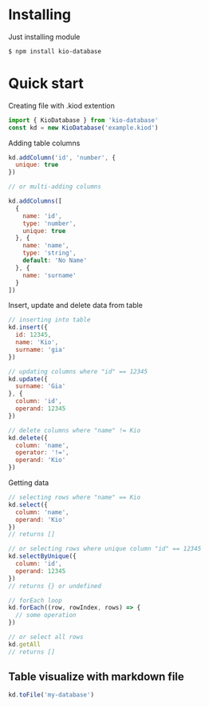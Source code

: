 # Installing

Just installing module
```bash
$ npm install kio-databаse
```

# Quick start

Creating file with .kiod extention
```js
import { KioDatabase } from 'kio-database'
const kd = new KioDatabase('example.kiod')
```

Adding table columns
```js
kd.addColumn('id', 'number', {
  unique: true
})

// or multi-adding columns

kd.addColumns([
  {
    name: 'id',
    type: 'number',
    unique: true
  }, {
    name: 'name',
    type: 'string',
    default: 'No Name'
  }, {
    name: 'surname'
  }
])
```

Insert, update and delete data from table 
```js
// inserting into table
kd.insert({
  id: 12345,
  name: 'Kio',
  surname: 'gia'
})

// updating columns where "id" == 12345
kd.update({
  surname: 'Gia'
}, {
  column: 'id',
  operand: 12345
}) 

// delete columns where "name" != Kio
kd.delete({
  column: 'name',
  operator: '!=',
  operand: 'Kio'
})
```

Getting data
```js
// selecting rows where "name" == Kio
kd.select({
  column: 'name',
  operand: 'Kio'
})
// returns [] 

// or selecting rows where unique column "id" == 12345
kd.selectByUnique({
  column: 'id',
  operand: 12345
})
// returns {} or undefined

// forEach loop 
kd.forEach((row, rowIndex, rows) => {
  // some operation
})

// or select all rows 
kd.getAll
// returns []
```

## Table visualize with markdown file
```js
kd.toFile('my-database')
```
